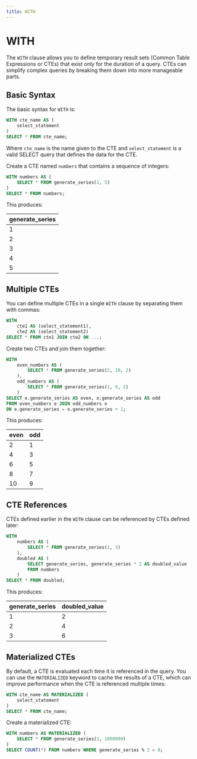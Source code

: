 ```yaml
---
title: WITH
---
```


# WITH

The `WITH` clause allows you to define temporary result sets (Common Table
Expressions or CTEs) that exist only for the duration of a query. CTEs can
simplify complex queries by breaking them down into more manageable parts.

## Basic Syntax

The basic syntax for `WITH` is:

```sql
WITH cte_name AS (
    select_statement
)
SELECT * FROM cte_name;
```

Where `cte_name` is the name given to the CTE and `select_statement` is a valid
SELECT query that defines the data for the CTE.

Create a CTE named `numbers` that contains a sequence of integers:

```sql
WITH numbers AS (
    SELECT * FROM generate_series(1, 5)
)
SELECT * FROM numbers;
```

This produces:

| generate_series |
|-----------------|
| 1               |
| 2               |
| 3               |
| 4               |
| 5               |

## Multiple CTEs

You can define multiple CTEs in a single `WITH` clause by separating them with
commas:

```sql
WITH
    cte1 AS (select_statement1),
    cte2 AS (select_statement2)
SELECT * FROM cte1 JOIN cte2 ON ...;
```

Create two CTEs and join them together:

```sql
WITH
    even_numbers AS (
        SELECT * FROM generate_series(2, 10, 2)
    ),
    odd_numbers AS (
        SELECT * FROM generate_series(1, 9, 2)
    )
SELECT e.generate_series AS even, o.generate_series AS odd
FROM even_numbers e JOIN odd_numbers o
ON e.generate_series = o.generate_series + 1;
```

This produces:

| even | odd |
|------|-----|
| 2    | 1   |
| 4    | 3   |
| 6    | 5   |
| 8    | 7   |
| 10   | 9   |

## CTE References

CTEs defined earlier in the `WITH` clause can be referenced by CTEs defined
later:

```sql
WITH
    numbers AS (
        SELECT * FROM generate_series(1, 3)
    ),
    doubled AS (
        SELECT generate_series, generate_series * 2 AS doubled_value
        FROM numbers
    )
SELECT * FROM doubled;
```

This produces:

| generate_series | doubled_value |
|-----------------|---------------|
| 1               | 2             |
| 2               | 4             |
| 3               | 6             |

## Materialized CTEs

By default, a CTE is evaluated each time it is referenced in the query. You can
use the `MATERIALIZED` keyword to cache the results of a CTE, which can improve
performance when the CTE is referenced multiple times:

```sql
WITH cte_name AS MATERIALIZED (
    select_statement
)
SELECT * FROM cte_name;
```

Create a materialized CTE:

```sql
WITH numbers AS MATERIALIZED (
    SELECT * FROM generate_series(1, 1000000)
)
SELECT COUNT(*) FROM numbers WHERE generate_series % 2 = 0;
```

